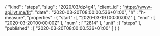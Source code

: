 {
  "kind" : "steps",
  "slug" : "2020/03/dz4g4",
  "client_id" : "https://www-api.jvt.me/fit",
  "date" : "2020-03-20T08:00:00.536+01:00",
  "h" : "h-measure",
  "properties" : {
    "start" : [ "2020-03-19T00:00:00Z" ],
    "end" : [ "2020-03-20T00:00:00Z" ],
    "num" : [ "2814" ],
    "unit" : [ "steps" ],
    "published" : [ "2020-03-20T08:00:00.536+01:00" ]
  }
}
